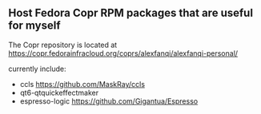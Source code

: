 ## Host Fedora Copr RPM packages that are useful for myself

The Copr repository is located at <https://copr.fedorainfracloud.org/coprs/alexfanqi/alexfanqi-personal/>

currently include:
- ccls <https://github.com/MaskRay/ccls>
- qt6-qtquickeffectmaker
- espresso-logic <https://github.com/Gigantua/Espresso>
